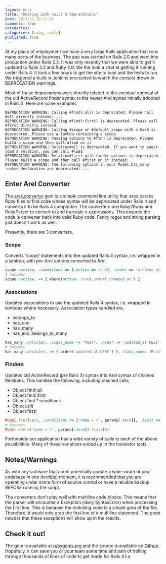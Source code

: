 ```yaml
---
layout: post
title: "Dealing with Rails 4 Deprecations"
date: 2013-11-10 11:21
comments: true
categories: 
categories: [ruby, rails]
published: true
---
```


At my place of employment we have a very large Rails application that
runs many parts of the business. The app was started on Rails 2.0 and went
into production under Rails 2.3. It was only recently that we were able
to get it updated to Rails 3.2 and Ruby 2.0. We the took a shot at getting 
it running under Rails 4. It took a few hours to get the site to load and
the tests to run. We triggered a build in Jenkins proceeded to watch the 
console drown in DEPRECATION warnings.

Most of these deprecations were directly related to the eventual
removal of the old ActiveRecord finder syntax to the newer Arel syntax
initially adopted in Rails 3. Here are some examples,

```
DEPRECATION WARNING: Calling #find(:all) is deprecated. Please call #all directly instead. ...
DEPRECATION WARNING: Calling #find(:first) is deprecated. Please call #first directly instead.
DEPRECATION WARNING: Calling #scope or #default_scope with a hash is deprecated. Please use a lambda containing a scope.
DEPRECATION WARNING: Passing options to #find is deprecated. Please build a scope and then call #find on it
DEPRECATION WARNING: Relation#all is deprecated. If you want to eager-load a relation, you can call #load
DEPRECATION WARNING: Relation#first with finder options is deprecated. Please build a scope and then call #first on it instead.
DEPRECATION WARNING: The following options in your Model.has_many :notes declaration are deprecated: ...
```

## Enter Arel Converter

The [arel_converter](https://github.com/pallan/arel_converter) gem is a simple command line utility that uses parses
Ruby files to find code whose syntax will be deprecated under Rails 4
and converts it to be Rails 4 compatible. The converters use Ruby2Ruby 
and RubyParser to convert to and translate s-expressions. This ensures 
the code is converter back into valid Ruby code. Fancy regex and string
parsing just doesn't work as well.

Presently, there are 3 converters,

### Scope

Converts 'scope' statements into the updated Rails 4 syntax, i.e.
wrapped in a lambda, with pre-Arel options converted to Arel

```ruby
scope :active, :conditions => {:active => true}, :order => 'created_at'
# becomes
scope :active, -> { where(active: true).order('created_at') }
```

### Associations

Updates associations to use the updated Rails 4 syntax, i.e. wrapped in
lambdas where necessary. Association types handled are,

* belongs_to
* has_one
* has_many
* has_and_belongs_to_many

```ruby
has_many :articles, :class_name => "Post", :order => 'updated_at DESC'
# becomes
has_many :articles, -> { order('updated_at DESC') }, class_name: "Post"
```

### Finders

Updates old ActiveRecord (pre Rails 3) syntax into Arel syntax of
chained Relations. This handles the following, including chained calls,

* Object.find(:all
* Object.find(:first
* Object.find.*:conditions
* Object.all(
* Object.first(

```ruby
Model.find(:all, :conditions => ['name = ?', params[:term]], :limit => 5)
# becomes
Model.where('name = ?', params[:term]).limit(5)
```

Fortunately our application has a wide variety of calls to each of the
above possibilities. Many of these variations ended up in the translator
tests. 

## Notes/Warnings
As with any software that could potentially update a wide swath of your
codebase in one (terrible) moment, it is recommended that you are
operating under some form of source control or have a reliable backup
*BEFORE* running the script.

The converters don't play well with multiline code blocks. This means
that the parser will encounter a Exception (likely SyntaxError) when
processing the first line. This is because the matching code is a simple
grep of the file. Therefore, it would only grab the first line of a
multiline statement. The good news is that these exceptions will show up
in the results.

## Check it out!

The gem is available at [rubygems.org](https://rubygems.org/gems/arel_converter) and the source is available on
[Github](https://github.com/pallan/arel_converter). Hopefully, it can
save you or your team some time and pain of trolling through thousands
of lines of code to get ready for Rails 4.1.a

